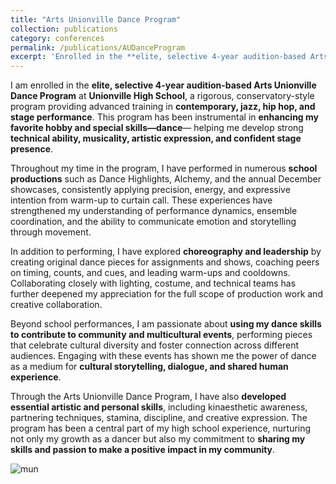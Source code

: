 ```yaml
---
title: "Arts Unionville Dance Program"
collection: publications
category: conferences
permalink: /publications/AUDanceProgram
excerpt: 'Enrolled in the **elite, selective 4-year audition-based Arts Unionville Dance Program at Unionville High School**, I receive **advanced training** in **contemporary, jazz, hip hop, and stage performance**, further developing my **favorite hobby and special skills—dance**. I regularly perform in **school productions, community showcases, and multi-cultural events**, using dance to celebrate diverse cultures and connect audiences through storytelling and movement.<br/><img src="https://www.tiffu.ca/images/schoolau1.jpg">'
---
```


I am enrolled in the **elite, selective 4-year audition-based Arts Unionville Dance Program** at **Unionville High School**, a rigorous, conservatory-style program providing advanced training in **contemporary, jazz, hip hop, and stage performance**. This program has been instrumental in **enhancing my favorite hobby and special skills—dance**— helping me develop strong **technical ability, musicality, artistic expression, and confident stage presence**.

Throughout my time in the program, I have performed in numerous **school productions** such as Dance Highlights, Alchemy, and the annual December showcases, consistently applying precision, energy, and expressive intention from warm-up to curtain call. These experiences have strengthened my understanding of performance dynamics, ensemble coordination, and the ability to communicate emotion and storytelling through movement.

In addition to performing, I have explored **choreography and leadership** by creating original dance pieces for assignments and shows, coaching peers on timing, counts, and cues, and leading warm-ups and cooldowns. Collaborating closely with lighting, costume, and technical teams has further deepened my appreciation for the full scope of production work and creative collaboration.

Beyond school performances, I am passionate about **using my dance skills to contribute to community and multicultural events**, performing pieces that celebrate cultural diversity and foster connection across different audiences. Engaging with these events has shown me the power of dance as a medium for **cultural storytelling, dialogue, and shared human experience**.

Through the Arts Unionville Dance Program, I have also **developed essential artistic and personal skills**, including kinaesthetic awareness, partnering techniques, stamina, discipline, and creative expression. The program has been a central part of my high school experience, nurturing not only my growth as a dancer but also my commitment to **sharing my skills and passion to make a positive impact in my community**.

![mun](https://www.tiffu.ca/images/schoolau1.jpg)
